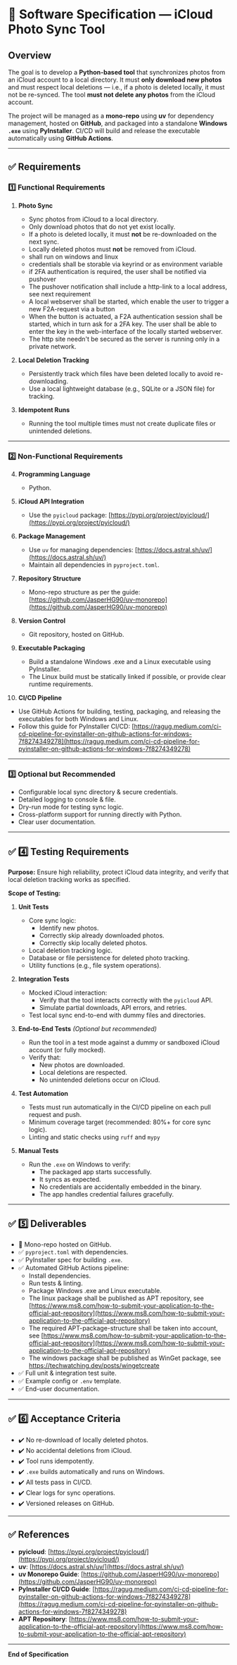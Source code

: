 # 📄 Software Specification — iCloud Photo Sync Tool

## Overview

The goal is to develop a **Python-based tool** that synchronizes photos from an iCloud account to a local directory. It must **only download new photos** and must respect local deletions — i.e., if a photo is deleted locally, it must not be re-synced. The tool **must not delete any photos** from the iCloud account.

The project will be managed as a **mono-repo** using **uv** for dependency management, hosted on **GitHub**, and packaged into a standalone **Windows `.exe`** using **PyInstaller**. CI/CD will build and release the executable automatically using **GitHub Actions**.

---

## ✅ Requirements

### 1️⃣ Functional Requirements

1. **Photo Sync**  
   - Sync photos from iCloud to a local directory.  
   - Only download photos that do not yet exist locally.  
   - If a photo is deleted locally, it must **not** be re-downloaded on the next sync.  
   - Locally deleted photos must **not** be removed from iCloud.
   - shall run on windows and linux
   - credentials shall be storable via keyrind or as environment variable
   - if 2FA authentication is required, the user shall be notified via pushover
   - The pushover notification shall include a http-link to a local address, see next requirement
   - A local webserver shall be started, which enable the user to trigger a new F2A-request via a button
   - When the button is actuated, a F2A authentication session shall be started, which in turn ask for a 2FA key. The user shall be able to enter the key in the web-interface of the locally started webserver.
   - The http site needn't be secured as the server is running only in a private network.

2. **Local Deletion Tracking**  
   - Persistently track which files have been deleted locally to avoid re-downloading.  
   - Use a local lightweight database (e.g., SQLite or a JSON file) for tracking.

3. **Idempotent Runs**  
   - Running the tool multiple times must not create duplicate files or unintended deletions.

---

### 2️⃣ Non-Functional Requirements

4. **Programming Language**  
   - Python.

5. **iCloud API Integration**  
   - Use the `pyicloud` package: [https://pypi.org/project/pyicloud/](https://pypi.org/project/pyicloud/)

6. **Package Management**  
   - Use `uv` for managing dependencies: [https://docs.astral.sh/uv/](https://docs.astral.sh/uv/)  
   - Maintain all dependencies in `pyproject.toml`.

7. **Repository Structure**  
   - Mono-repo structure as per the guide: [https://github.com/JasperHG90/uv-monorepo](https://github.com/JasperHG90/uv-monorepo)

8. **Version Control**  
   - Git repository, hosted on GitHub.

9. **Executable Packaging**  
   - Build a standalone Windows .exe and a Linux executable using PyInstaller.
   - The Linux build must be statically linked if possible, or provide clear runtime requirements.

10. **CI/CD Pipeline**  
   - Use GitHub Actions for building, testing, packaging, and releasing the executables for both Windows and Linux.
   - Follow this guide for PyInstaller CI/CD: [https://ragug.medium.com/ci-cd-pipeline-for-pyinstaller-on-github-actions-for-windows-7f8274349278](https://ragug.medium.com/ci-cd-pipeline-for-pyinstaller-on-github-actions-for-windows-7f8274349278)

---

### 3️⃣ Optional but Recommended

- Configurable local sync directory & secure credentials.
- Detailed logging to console & file.
- Dry-run mode for testing sync logic.
- Cross-platform support for running directly with Python.
- Clear user documentation.

---

## ✅ 4️⃣ Testing Requirements

**Purpose:** Ensure high reliability, protect iCloud data integrity, and verify that local deletion tracking works as specified.

**Scope of Testing:**  

1. **Unit Tests**  
   - Core sync logic:
     - Identify new photos.
     - Correctly skip already downloaded photos.
     - Correctly skip locally deleted photos.
   - Local deletion tracking logic.
   - Database or file persistence for deleted photo tracking.
   - Utility functions (e.g., file system operations).

2. **Integration Tests**  
   - Mocked iCloud interaction:
     - Verify that the tool interacts correctly with the `pyicloud` API.
     - Simulate partial downloads, API errors, and retries.
   - Test local sync end-to-end with dummy files and directories.

3. **End-to-End Tests** *(Optional but recommended)*  
   - Run the tool in a test mode against a dummy or sandboxed iCloud account (or fully mocked).  
   - Verify that:
     - New photos are downloaded.
     - Local deletions are respected.
     - No unintended deletions occur on iCloud.

4. **Test Automation**  
   - Tests must run automatically in the CI/CD pipeline on each pull request and push.
   - Minimum coverage target (recommended: 80%+ for core sync logic).
   - Linting and static checks using `ruff` and `mypy`

5. **Manual Tests**  
   - Run the `.exe` on Windows to verify:
     - The packaged app starts successfully.
     - It syncs as expected.
     - No credentials are accidentally embedded in the binary.
     - The app handles credential failures gracefully.

---

## ✅ 5️⃣ Deliverables

- 📁 Mono-repo hosted on GitHub.
- ✅ `pyproject.toml` with dependencies.
- ✅ PyInstaller spec for building `.exe`.
- ✅ Automated GitHub Actions pipeline:
  - Install dependencies.
  - Run tests & linting.
  - Package Windows .exe and Linux executable.
  - The linux package shall be published as APT repository, see [https://www.ms8.com/how-to-submit-your-application-to-the-official-apt-repository](https://www.ms8.com/how-to-submit-your-application-to-the-official-apt-repository)
  - The required APT-package-structure shall be taken into account, see [https://www.ms8.com/how-to-submit-your-application-to-the-official-apt-repository](https://www.ms8.com/how-to-submit-your-application-to-the-official-apt-repository)
  - The windows package shall be published as WinGet package, see https://techwatching.dev/posts/wingetcreate
- ✅ Full unit & integration test suite.
- ✅ Example config or `.env` template.
- ✅ End-user documentation.

---

## ✅ 6️⃣ Acceptance Criteria

- ✔️ No re-download of locally deleted photos.
- ✔️ No accidental deletions from iCloud.
- ✔️ Tool runs idempotently.
- ✔️ `.exe` builds automatically and runs on Windows.
- ✔️ All tests pass in CI/CD.
- ✔️ Clear logs for sync operations.
- ✔️ Versioned releases on GitHub.

---

## ✅ References

- **pyicloud**: [https://pypi.org/project/pyicloud/](https://pypi.org/project/pyicloud/)  
- **uv**: [https://docs.astral.sh/uv/](https://docs.astral.sh/uv/)  
- **uv Monorepo Guide**: [https://github.com/JasperHG90/uv-monorepo](https://github.com/JasperHG90/uv-monorepo)  
- **PyInstaller CI/CD Guide**: [https://ragug.medium.com/ci-cd-pipeline-for-pyinstaller-on-github-actions-for-windows-7f8274349278](https://ragug.medium.com/ci-cd-pipeline-for-pyinstaller-on-github-actions-for-windows-7f8274349278)
- **APT Repository**: [https://www.ms8.com/how-to-submit-your-application-to-the-official-apt-repository](https://www.ms8.com/how-to-submit-your-application-to-the-official-apt-repository)
---

**End of Specification**
